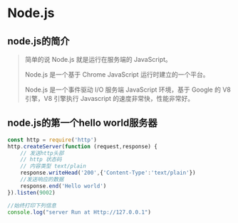 # Node.js

## node.js的简介

> 简单的说 Node.js 就是运行在服务端的 JavaScript。
>
> Node.js 是一个基于 Chrome JavaScript 运行时建立的一个平台。
>
> Node.js 是一个事件驱动 I/O 服务端 JavaScript 环境，基于 Google 的 V8 引擎，V8 引擎执行 Javascript 的速度非常快，性能非常好。

## node.js的第一个hello world服务器

```js
const http = require('http')
http.createServer(function (request,response) {
    // 发送http头部
    // http 状态码
    // 内容类型 text/plain
    response.writeHead('200',{'Content-Type':'text/plain'})
    //发送响应的数据
    response.end('Hello world')
}).listen(9002)

//始终打印下列信息
console.log("server Run at Http://127.0.0.1")

```

